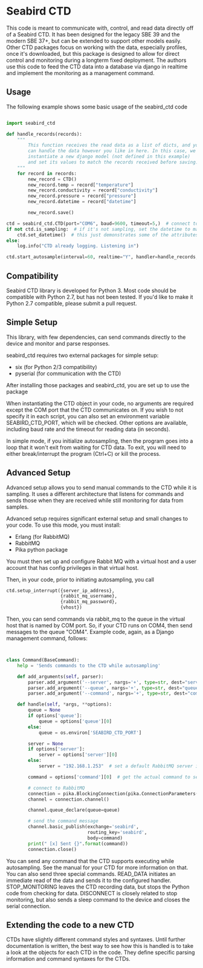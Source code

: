 # Seabird CTD
This code is meant to communicate with, control, and read data directly
off of a Seabird CTD. It has been designed for the legacy SBE 39 and the
modern SBE 37+, but can be extended to support other models easily. Other
CTD packages focus on working with the data, especially profiles, once it's downloaded, but this
package is designed to allow for direct control and monitoring during a
longterm fixed deployment. The authors use this code to feed the CTD data
into a database via django in realtime and implement the monitoring as a
management command.

## Usage
The following example shows some basic usage of the seabird_ctd code
```python

import seabird_ctd

def handle_records(records):
    """
        This function receives the read data as a list of dicts, and you
        can handle the data however you like in here. In this case, we
        instantiate a new django model (not defined in this example)
        and set its values to match the records received before saving.
    """
	for record in records:
		new_record = CTD()
		new_record.temp = record["temperature"]
		new_record.conductivity = record["conductivity"]
		new_record.pressure = record["pressure"]
		new_record.datetime = record["datetime"]

		new_record.save()

ctd = seabird_ctd.CTD(port="COM6", baud=9600, timeout=5,)  # connect to the device itself over pyserial
if not ctd.is_sampling:  # if it's not sampling, set the datetime to match current device, otherwise, we can't
    ctd.set_datetime()  # this just demonstrates some of the attributes it parses from the status message
else:
    log.info("CTD already logging. Listening in")

ctd.start_autosample(interval=60, realtime="Y", handler=handle_records, no_stop=True)  # start listening in to autosampling results. If it's already sampling, it can stop it, reset parameters, and start it again, or leave it alone, depending on the options you define here
```

## Compatibility
Seabird CTD library is developed for Python 3. Most code should be compatible
with Python 2.7, but has not been tested. If you'd like to make it Python 2.7
compatible, please submit a pull request.

## Simple Setup
This library, with few dependencies, can send commands directly to the device
and monitor and parse responses.

seabird_ctd requires two external packages for simple setup:
* six (for Python 2/3 compatibility)
* pyserial (for communication with the CTD)

After installing those packages and seabird_ctd, you are set up to use the package

When instantiating the CTD object in your code, no arguments are required except the
COM port that the CTD communicates on. If you wish to not specify it in each
script, you can also set an environment variable SEABIRD_CTD_PORT, which will
be checked. Other options are available, including baud rate and the timeout
for reading data (in seconds).

In simple mode, if you initialize autosampling, then the program goes into
a loop that it won't exit from waiting for CTD data. To exit, you will need
to either break/interrupt the program (Ctrl+C) or kill the process.

## Advanced Setup
Advanced setup allows you to send manual commands to the CTD while it is
sampling. It uses a different architecture that listens for commands and
sends those when they are received while still monitoring for data from
samples.

Advanced setup requires significant external setup and small changes to
your code. To use this mode, you must install:

* Erlang (for RabbitMQ)
* RabbitMQ
* Pika python package

You must then set up and configure Rabbit MQ with a virtual host and a user
account that has config privileges in that virtual host.

Then, in your code, prior to initiating autosampling, you call

```python
ctd.setup_interrupt({server_ip_address},
                    {rabbit_mq_username},
                    {rabbit_mq_password},
                    {vhost})
```

Then, you can send commands via rabbit_mq to the queue in the virtual host
that is named by COM port. So, if your CTD runs on COM4, then send messages
to the queue "COM4". Example code, again, as a Django management command,
follows:

```python


class Command(BaseCommand):
	help = 'Sends commands to the CTD while autosampling'

	def add_arguments(self, parser):
		parser.add_argument('--server', nargs='+', type=str, dest="server", default=False,)
		parser.add_argument('--queue', nargs='+', type=str, dest="queue", default=False,)
		parser.add_argument('--command', nargs='+', type=str, dest="command", default=True,)

	def handle(self, *args, **options):
		queue = None
		if options['queue']:
			queue = options['queue'][0]
		else:
			queue = os.environ['SEABIRD_CTD_PORT']

		server = None
		if options['server']:
			server = options['server'][0]
		else:
			server = "192.168.1.253"  # set a default RabbitMQ server if not specified

		command = options['command'][0]  # get the actual command to send

		# connect to RabbitMQ
		connection = pika.BlockingConnection(pika.ConnectionParameters(host=server, virtual_host="moo", credentials=PlainCredentials(local_settings.RABBITMQ_USERNAME, local_settings.RABBITMQ_PASSWORD)))
		channel = connection.channel()

		channel.queue_declare(queue=queue)

		# send the command message
		channel.basic_publish(exchange='seabird',
							  routing_key='seabird',
							  body=command)
		print(" [x] Sent {}".format(command))
		connection.close()
```

You can send any command that the CTD supports executing while autosampling.
See the manual for your CTD for more information on that. You can also send
three special commands. READ_DATA initiates an immediate read of the data
and sends it to the configured handler. STOP_MONITORING leaves the CTD
recording data, but stops the Python code from checking for data.
DISCONNECT is closely related to stop monitoring, but also sends a sleep
command to the device and closes the serial connection.

## Extending the code to a new CTD
CTDs have slightly different command styles and syntaxes. Until further documentation
is written, the best way to see how this is handled is to take a look at
the objects for each CTD in the code. They define specific parsing information
and command syntaxes for the CTDs.